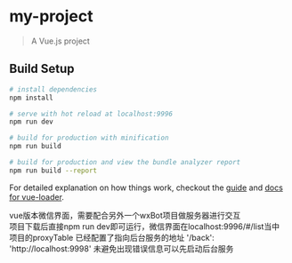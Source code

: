 # my-project

> A Vue.js project

## Build Setup

``` bash
# install dependencies
npm install

# serve with hot reload at localhost:9996
npm run dev

# build for production with minification
npm run build

# build for production and view the bundle analyzer report
npm run build --report
```

For detailed explanation on how things work, checkout the [guide](http://vuejs-templates.github.io/webpack/) and [docs for vue-loader](http://vuejs.github.io/vue-loader).

vue版本微信界面，需要配合另外一个wxBot项目做服务器进行交互  
项目下载后直接npm run dev即可运行，微信界面在localhost:9996/#/list当中  
项目的proxyTable 已经配置了指向后台服务的地址  '/back': 'http://localhost:9998' 未避免出现错误信息可以先启动后台服务

